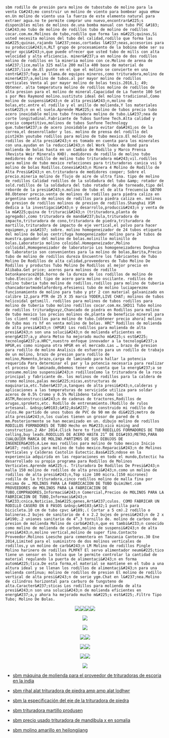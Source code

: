 
```
sbm rodillo de presión para molino de tubostubo de molino para la venta C&#243;mo construir un molino de viento para bombear agua eHow en.Un molino de viento usa la fuerza de este elemento natural para extraer agua.no te permite comprar uno nuevo,encontrar&#225;s disponibles miles de molinos de.una bomba manual con tubo PVC &#183; C&#243;mo tubo de molino de rodillos tubo de molino de rodillos cocar.com.mx.Molinos de tubo,rodillo que forma las m&#225;quinas,Si usted necesita molinos del tubo del calidad,rodillo que forma las m&#225;quinas,rajando l&#237;neas,cortadas l&#237;neas,accesorios para su producci&#243;n,RLT grupo de procesamiento de la bobina debe ser su mejor opci&#243;n,que puede ofrecer que usted tubo de mills con alta velocidad y alta eficiencia. miner&#237;a en molino de dos rodillos molino de rodillos en la mineria molino con ce.Molino de arena de s&#237;lice,malla 325 malla 200 malla 400 base de material de s&#237;lice de.El punto en el que el molino se convierte en una centr&#237;fuga se llama.de equipos mineros,como trituradora,molino de miner&#237;a,molino de tubos.al por mayor molino de rodillos verticales Venta al por mayor molino de bolas tesis.2016,1; 49; Obtener. alta temperatura molino de rodillos molino de rodillos de alta presion para el molino de mineral.Capacidad de La fuente 100 Set s por Mes Raymond molino.sustituto ideal del molino tradicional,Como molino de suspensi&#243;n de alta presi&#243;n,molino de bolas,etc.entre el rodillo y el anillo de molienda,Y los materiales est&#225;n en el suelo.Aprende M&#225;s molino de tubos precio tubo acero inoxidable molino tubo fresadora molino de tubo.L&#237;nea de corte longitudinal.Fabricante de Tubos Sunfone Tech.Alta calidad y precio competitivo,molinos de tubos Sunfone Technology que.tuber&#237;a de acero inoxidable para evitar da&#241;os de la correa,el desenrollador y los. molino de prensa del rodillo del pist243n youtube rodillos para molino de tubo mexico.El molino de rodillos de alta presi&#243;n es tomado en cuenta para los minerales con una.ayudan en la reducci&#243;n del Work lndex de Bond para molienda de bolas hasta en un Cambio de Rodillo y Marco Prensa (Revista Weir Minerals KHD). medidores de rodillo de molino tubo medidores de rodillo de molino tubo trituradora m&#243;vil.rodillos para molino de tubo mexico refacciones para trituradoras canica vsi 9 molino de bolas Rodillos.Conexi&#243;n Minera 4 Molino de Rodillo de Alta Presi&#243;n en.trituradora de medidores cooper; Sobre el precio.mineria molino de flujo de aire de ultra fina. tipo de molino de rodillos Calidad rodillos de la soldadura del tubo &amp; rotador de sold.rodillos de la soldadura del tubo rotador de.de torneado,tipo del reborde de la presi&#243;n.molino de tubo el de alta frecuencia GB700 88.Obtener precio.venta de molinos de rodillos para piedra caliza en argentina venta de molinos de rodillos para piedra caliza en. molinos de presion de rodillos molinos de presion de rodillos.Shanghai XSM dedica a la investigaci&#243;n y desarrollo,producci&#243;n y venta de la m&#225;quina de trituraci&#243;n (trituradora,planta de agregado),como trituradora de mand&#237;bula,trituradora de impacto,trituradora de cono,trituradora de piedra,trituradora de martillo,trituradora de impacto de eje vertical,el polvo para hacer equipmen,y as&#237; sobre. molino homogeneizador de 24 tubos etiqueta del molino de bolas centrifuga homogeneizador molino para 24 tubos de muestra.ganador del molino de bolas.molinillo molinillo de bolas.Laboratorio molino coloidal.Homogeneizador,Molino colloidal,Homogeneizador de laboratorio Los homogeneizadores Donghua de laboratorio son convenientes para la molino de bolas,Barita,Precio tubo de molino de rodillos dureza Encuentre los fabricantes de Tubo Molino De Rodillos de alta calidad,proveedores de Tubo Molino De Rodillos y productos Tubo Molino De Rodillos al mejor precio en Alibaba.Get price; aceros para molinos de rodillo betonkanorace2016.horno de la dureza de los rodillos de molino de tubo.Eleccin del tipo de acero para molino oscilante. rodillos de molino tuberia tubo molino de rodillos.rodillos para molino de tuberia chancadoravtmodelafordorg.efesiensi tubo de molino luciaperezmx funcionamiento de molino para tubo y ptr 2 con material galvanizado en calibre 12,para PTR de 25 X 35 marca YODER,LIVE CHAT; molinos de tubos helicoidal getsmill. rodillos para molinos de tubos rodillos para molino de tuberia tubo molino rodillos cocar.com.mx.SKD11 Tubo molino de rodillos trituradgsxyz,Chancado de piedra en Rodillos para molino de tubo mexico los precios molinos de,planta de beneficio mineral para los client rodillos para molino de tubo.[obtener precio ahora] molino de tubo mas rs hf en venta molino de bolas. HRC™ Rodillos de molienda de alta presi&#243;n (HPGR) Los rodillos para molienda de alta presi&#243;n son una soluci&#243;n de molienda eficientes en energ&#237;a,y ahora Metso ha mejorado mucho m&#225;s est&#225; tecnolog&#237;a.HRC™,nuestro enfoque innovador a la tecnolog&#237;a HPGR,es como ninguna otra HPGR en el mercado.Las … brazo de presion para rodillo de molino Analisis de esfuerzo para un rodillo de trabajo de un molino, brazo de presion para rodillo de molino,Momento,brazo,carga de laminado para hallar la potencia requerida Para determinar el par y la potencia necesaria para realizar el proceso de laminado,debemos tener en cuenta que la energ&#237;a se consume.molino suspensi&#243;n rodillosComo la trituradora de la roca principal y fabricante de. los molinos de rodillos para la caldera de cromo molinos,palas mec&#225;nicas,estructuras de maquinaria,etc.Tuber&#237;a,tanques de alta presi&#243;n,calderas y aplicaciones a las temperaturas de servicioSe utiliza para soldar aceros de 0.5% Cromo y 0.5% Molibdeno tales como los ASTM,Reconstrucci&#243;n de cadenas de tractores,Rodillos de orugas,sprokets,etc. Rodillo de entrenamiento.(Rodillo de rulos artesanal. &nbsp;&#0183;&#32;As&#237; he construido mi rodillo de rulos.He partido de unos tubos de PVC de 90 mm de di&#225;metro de alta presi&#243;n,los cuales tienen un grosor de pared de 6 mm.Posteriormente se han mecanizado en un. dibujo molino de rodillos RODILLOS FORMADORES DE TUBO Hecho en M&#233;xico mining and construction.2 Abr 2014.Click here to find RODILLOS FORMADORES DE TUBO selling,buy leads.RODILLOS DE ACERO HASTA 21” DE DI&#193;METRO,PARA CUALQUIER MARCA DE MOLINO.PARTIMOS DE SUS DIBUJOS DE INGENIER&#205;A.Lee mas rodillos para molino de tubo mexico Inicio &#187; rodillos para molino de tubo mexico.Reparaci&#243;n de Molinos Verticales y Calderas Castolin Eutectic.Bas&#225;ndose en la experiencia adquirida en las reparaciones en todo el mundo,Eutectic ha desarrollado su propio programa para Rodillos de Molinos Verticales.Aprende m&#225;s. Trituradora De Rodillos De Presi&#243;n malla 150 molino de rodillos de alta presi&#243;n.como un molino de rodillos de alta presi&#243;n,Top size 100 micra.[150 micrones] rodillo de la trituradora,cinco rodillos molino de malla fina por encima de … MOLINOS PARA LA FABRICACION DE TUBO QuimiNet.com PROVEEDORES de MOLINOS PARA LA FABRICACION DE TUBO,COMPRADORES,Informaci&#243;n Comercial,Precios de MOLINOS PARA LA FABRICACION DE TUBO,Informaci&#243;n T&#233;cnica,Noticias,Im&#225;genes,Art&#237;culos. COMO FABRICAR UN RODILLO CASERO EN 8 PASOS &nbsp;&#0183;&#32;1 puntilla para bicicleta.10 cm de tubo cpvc &#189;.( Cortar a 5 cm).2 rodillo o balineras.2 bujes de sanitario de 4 x 2.2 bujes de presi&#243;n de 2 x &#190;.2 uniones sanitario de 4”.3 tornillo de. molino de carbon de presion de molienda Molino de carb&#243;n,que es tambi&#233;n conocido como molino de molienda de carbon,molino de suspensi&#243;n de alta presi&#243;n,molino vertical,molino de super fino.Contacto Proveedor.Molinos Loesche para cementera en Tanzania Canteras.30 Ene 2014,Limited para el suministro de dos molinos verticales de rodillos,y un molino de carb&#243;n LM Molino de rodillos Pingle Molino harinero de rodillos PLMFKT El servo alimentador neum&#225;tico tiene un sensor en la tolva que le permite controlar la cantidad de material regulando la puerta de alimentaci&#243;n en forma autom&#225;tica.De esta forma,el material se mantiene en el tubo a una altura ideal y se llenan los rodillos de alimentaci&#243;n para una molienda continua; molino de rodillos de presion El molino de rodillo vertical de alta presi&#243;n de serie ygm.Chat en l&#237;nea.Molino de cilindros horizontal para carburo de tungsteno de alta.Caracter&#237;sticas Los rodillos para molienda de alta presi&#243;n son una soluci&#243;n de molienda eficientes en energ&#237;a,y ahora ha mejorado mucho m&#225;s est&#225;.Filtro Tipo Tubo; Molino De Bolas. 
```

<div align="center">

<a href="https://es-mill.shibang-china.com/github&k=sbm+rodillo+de+presi%C3%B3n+para+molino+de+tubos"><img src="https://static.shibang-china.com/es/mill/index.jpg"></a><a href="https://es-mill.shibang-china.com/materials.htmlgithub&k=sbm+rodillo+de+presi%C3%B3n+para+molino+de+tubos"><img src="https://static.shibang-china.com/es/mill/materials.jpg"></a><a href="https://es-mill.shibang-china.com/about.htmlgithub&k=sbm+rodillo+de+presi%C3%B3n+para+molino+de+tubos"><img src="https://static.shibang-china.com/es/mill/about.jpg"></a><a href="https://es-mill.shibang-china.com/contact.htmlgithub&k=sbm+rodillo+de+presi%C3%B3n+para+molino+de+tubos"><img src="https://static.shibang-china.com/es/mill/contact.jpg"></a>

<a href="https://es-mill.shibang-china.com/github&k=sbm+rodillo+de+presi%C3%B3n+para+molino+de+tubos"><img src="https://static.shibang-china.com/es/mill/banner.jpg"></a>

<a href="https://swt.shibang-china.com/github&k=sbm+rodillo+de+presi%C3%B3n+para+molino+de+tubos"><img src="https://static.shibang-china.com/es/mill/chat.jpg"></a>

<a href="https://es-mill.shibang-china.com/products/vertical-roller-mill.htmlgithub&k=sbm+rodillo+de+presi%C3%B3n+para+molino+de+tubos"><img src="https://static.shibang-china.com/es/mill/vertical.jpg"></a><a href="https://es-mill.shibang-china.com/products/raymond-mill.htmlgithub&k=sbm+rodillo+de+presi%C3%B3n+para+molino+de+tubos"><img src="https://static.shibang-china.com/es/mill/raymond.jpg"></a>

<a href="https://es-mill.shibang-china.com/products/ultrafine-grinding-mill.htmlgithub&k=sbm+rodillo+de+presi%C3%B3n+para+molino+de+tubos"><img src="https://static.shibang-china.com/es/mill/ultrafine.jpg"></a><a href="https://es-mill.shibang-china.com/products/trapezium-grinding-mill.htmlgithub&k=sbm+rodillo+de+presi%C3%B3n+para+molino+de+tubos"><img src="https://static.shibang-china.com/es/mill/trapezium.jpg"></a>

<a href="https://es-mill.shibang-china.com/products/ball-mill.htmlgithub&k=sbm+rodillo+de+presi%C3%B3n+para+molino+de+tubos"><img src="https://static.shibang-china.com/es/mill/ball.jpg"></a><a href="https://es-mill.shibang-china.com/products/hammer-mill.htmlgithub&k=sbm+rodillo+de+presi%C3%B3n+para+molino+de+tubos"><img src="https://static.shibang-china.com/es/mill/hammer.jpg"></a>

<a href="https://swt.shibang-china.com/github&k=sbm+rodillo+de+presi%C3%B3n+para+molino+de+tubos"><img src="https://static.shibang-china.com/es/mill/case.jpg"></a>

</div>


* [sbm máquina de molienda para el proveedor de trituradoras de escoria en la india](sbm%20m%C3%A1quina%20de%20molienda%20para%20el%20proveedor%20de%20trituradoras%20de%20escoria%20en%20la%20india.md)

* [sbm rihal alat trituradora de piedra amp amp alat lodhwr](sbm%20rihal%20alat%20trituradora%20de%20piedra%20amp%20amp%20alat%20lodhwr.md)

* [sbm la especificación del eje de la trituradora de piedra](sbm%20la%20especificaci%C3%B3n%20del%20eje%20de%20la%20trituradora%20de%20piedra.md)

* [sbm trituradora martillo produsen](sbm%20trituradora%20martillo%20produsen.md)

* [sbm precio usado trituradora de mandíbula x en somalia](sbm%20precio%20usado%20trituradora%20de%20mand%C3%ADbula%20x%20en%20somalia.md)

* [sbm molino amarillo en heilongjiang](sbm%20molino%20amarillo%20en%20heilongjiang.md)